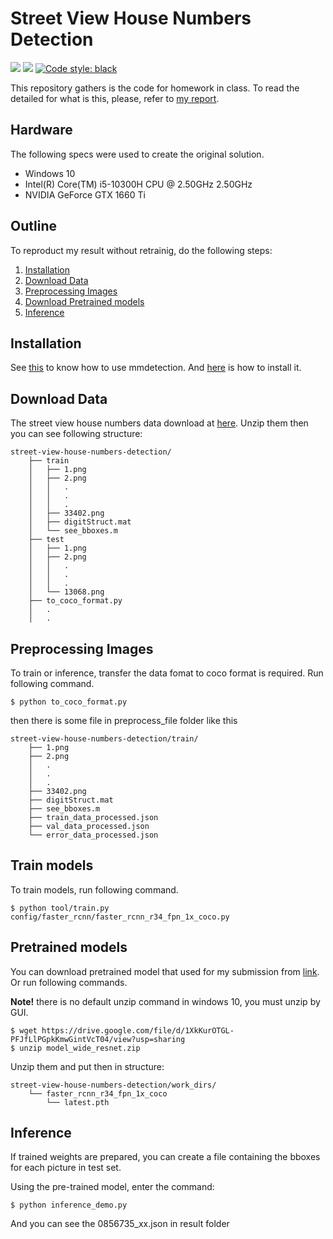# Street View House Numbers Detection
<p align="left">
    <a>
        <img src=https://img.shields.io/badge/python-3.6.12-green>
    </a>
    <a>
        <img src=https://img.shields.io/badge/pytorch-1.7.0-orange>
    </a>
    <a href="https://github.com/psf/black">
        <img alt="Code style: black" src="https://img.shields.io/badge/code%20style-black-000000.svg">
    </a>
</p>

This repository gathers is the code for homework in class.
To read the detailed for what is this, please, refer to [my report](https://github.com/open-mmlab/mmdetection/readme_file/HW2%20Report_0856735.pdf).

## Hardware
The following specs were used to create the original solution.
- Windows 10
- Intel(R) Core(TM) i5-10300H CPU @ 2.50GHz 2.50GHz
- NVIDIA GeForce GTX 1660 Ti

## Outline
To reproduct my result without retrainig, do the following steps:
1. [Installation](#installation)
2. [Download Data](#download-data)
3. [Preprocessing Images](#preprocessing-images)
4. [Download Pretrained models](#pretrained-models)
5. [Inference](#inference)

## Installation
See [this](https://github.com/purpleFar/street-view-house-numbers-detection/blob/master/orgREADME.md) to know how to use mmdetection.
And [here](https://github.com/purpleFar/street-view-house-numbers-detection/blob/master/get_started.md) is how to install it.

## Download Data
The street view house numbers data download at [here](https://github.com/pavitrakumar78/Street-View-House-Numbers-SVHN-Detection-and-Classification-using-CNN/blob/master/construct_datasets.py).
Unzip them then you can see following structure:
```
street-view-house-numbers-detection/
    ├── train
    │   ├── 1.png
    │   ├── 2.png
    │   │   .
    │   │   .
    │   │   .
    │   ├── 33402.png
    │   ├── digitStruct.mat
    │   └── see_bboxes.m
    ├── test
    │   ├── 1.png
    │   ├── 2.png
    │   │   .
    │   │   .
    │   │   .
    │   └── 13068.png
    ├── to_coco_format.py
    │   .
    │   .
```

## Preprocessing Images
To train or inference, transfer the data fomat to coco format is required. Run following command.
```bash=
$ python to_coco_format.py
```
then there is some file in preprocess_file folder like this
```
street-view-house-numbers-detection/train/
    ├── 1.png
    ├── 2.png
    │   .
    │   .
    │   .
    ├── 33402.png
    ├── digitStruct.mat
    ├── see_bboxes.m
    ├── train_data_processed.json
    ├── val_data_processed.json
    └── error_data_processed.json
```

## Train models
To train models, run following command.
```bash=
$ python tool/train.py config/faster_rcnn/faster_rcnn_r34_fpn_1x_coco.py
```

## Pretrained models
You can download pretrained model that used for my submission from [link](https://drive.google.com/file/d/1XkKurOTGL-PFJfLlPGpkKmwGintVcT04/view?usp=sharing). Or run following commands.

**Note!** there is no default unzip command in windows 10, you must unzip by GUI.
```bash=
$ wget https://drive.google.com/file/d/1XkKurOTGL-PFJfLlPGpkKmwGintVcT04/view?usp=sharing
$ unzip model_wide_resnet.zip
```
Unzip them and put then in structure:
```
street-view-house-numbers-detection/work_dirs/
    └── faster_rcnn_r34_fpn_1x_coco
        └── latest.pth
```

## Inference
If trained weights are prepared, you can create a file containing the bboxes for each picture in test set.

Using the pre-trained model, enter the command:
```bash=
$ python inference_demo.py
```
And you can see the 0856735_xx.json in result folder